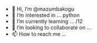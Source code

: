 - 👋 Hi, I’m @mazumbakogu 
- 👀 I’m interested in ... python
- 🌱 I’m currently learning ... /12
- 💞️ I’m looking to collaborate on ...
- 📫 How to reach me ...

<!---
mazumbakogu/mazumbakogu is a ✨ special ✨ repository because its `README.md` (this file) appears on your GitHub profile.
You can click the Preview link to take a look at your changes.
--->

